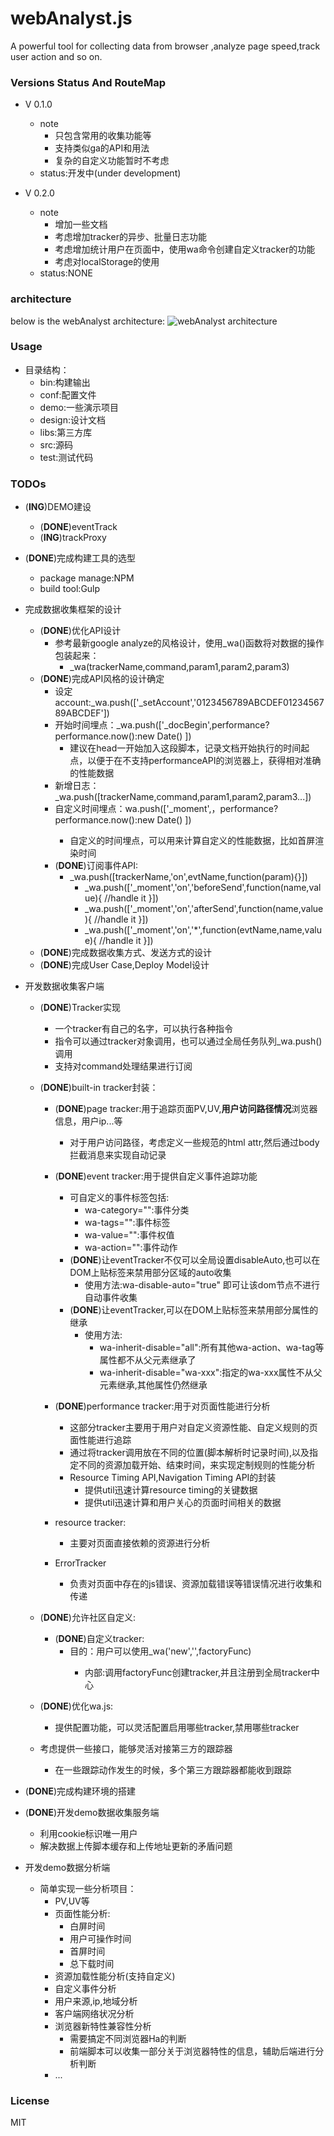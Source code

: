 # webAnalyst.js
A powerful tool for collecting data from browser ,analyze page speed,track user action and so on.


### Versions Status And RouteMap
* V 0.1.0
    * note
        * 只包含常用的收集功能等
        * 支持类似ga的API和用法
        * 复杂的自定义功能暂时不考虑
    * status:开发中(under development)
    
* V 0.2.0
    * note
        * 增加一些文档
        * 考虑增加tracker的异步、批量日志功能
        * 考虑增加统计用户在页面中，使用wa命令创建自定义tracker的功能
        * 考虑对localStorage的使用
    * status:NONE

### architecture
below is the webAnalyst architecture:
![webAnalyst architecture](design/arch.jpg)


### Usage

* 目录结构：
    * bin:构建输出
    * conf:配置文件
    * demo:一些演示项目
    * design:设计文档
    * libs:第三方库
    * src:源码
    * test:测试代码
    
    
### TODOs
* (**ING**)DEMO建设
    * (**DONE**)eventTrack
    * (**ING**)trackProxy


* (**DONE**)完成构建工具的选型
    * package manage:NPM
    * build tool:Gulp
    
    
* 完成数据收集框架的设计
    * (**DONE**)优化API设计
        * 参考最新google analyze的风格设计，使用_wa()函数将对数据的操作包装起来：
            * _wa(trackerName,command,param1,param2,param3)
    * (**DONE**)完成API风格的设计确定
        * 设定account:_wa.push(['_setAccount','0123456789ABCDEF0123456789ABCDEF'])
        * 开始时间埋点：_wa.push(['_docBegin',performance?performance.now():new Date() ])
            * 建议在head一开始加入这段脚本，记录文档开始执行的时间起点，以便于在不支持performanceAPI的浏览器上，获得相对准确的性能数据
        * 新增日志：_wa.push([trackerName,command,param1,param2,param3...])
        * 自定义时间埋点：wa.push(['_moment',<name>，performance?performance.now():new Date() ])
            * 自定义的时间埋点，可以用来计算自定义的性能数据，比如首屏渲染时间
        * (**DONE**)订阅事件API:
            * _wa.push([trackerName,'on',evtName,function(param){}])
                * _wa.push(['_moment','on','beforeSend',function(name,value){ //handle it }])
                * _wa.push(['_moment','on','afterSend',function(name,value){ //handle it }])
                * _wa.push(['_moment','on','*',function(evtName,name,value){ //handle it }])
    * (**DONE**)完成数据收集方式、发送方式的设计
    * (**DONE**)完成User Case,Deploy Model设计
    
    
* 开发数据收集客户端
    * (**DONE**)Tracker实现
        * 一个tracker有自己的名字，可以执行各种指令
        * 指令可以通过tracker对象调用，也可以通过全局任务队列_wa.push()调用
        * 支持对command处理结果进行订阅
    * (**DONE**)built-in tracker封装：
        * (**DONE**)page tracker:用于追踪页面PV,UV,**用户访问路径情况**浏览器信息，用户ip...等
            * 对于用户访问路径，考虑定义一些规范的html attr,然后通过body拦截消息来实现自动记录
        * (**DONE**)event tracker:用于提供自定义事件追踪功能
            * 可自定义的事件标签包括:
                * wa-category="":事件分类
                * wa-tags="":事件标签
                * wa-value="":事件权值
                * wa-action="":事件动作
            * (**DONE**)让eventTracker不仅可以全局设置disableAuto,也可以在DOM上贴标签来禁用部分区域的auto收集
                * 使用方法:wa-disable-auto="true" 即可让该dom节点不进行自动事件收集
            * (**DONE**)让eventTracker,可以在DOM上贴标签来禁用部分属性的继承
                * 使用方法:
                    * wa-inherit-disable="all":所有其他wa-action、wa-tag等属性都不从父元素继承了
                    * wa-inherit-disable="wa-xxx":指定的wa-xxx属性不从父元素继承,其他属性仍然继承
                    
                
        * (**DONE**)performance tracker:用于对页面性能进行分析
            * 这部分tracker主要用于用户对自定义资源性能、自定义规则的页面性能进行追踪
            * 通过将tracker调用放在不同的位置(脚本解析时记录时间),以及指定不同的资源加载开始、结束时间，来实现定制规则的性能分析
            * Resource Timing API,Navigation Timing API的封装
                * 提供util迅速计算resource timing的关键数据
                * 提供util迅速计算和用户关心的页面时间相关的数据
        * resource tracker:
            * 主要对页面直接依赖的资源进行分析
        * ErrorTracker
            * 负责对页面中存在的js错误、资源加载错误等错误情况进行收集和传递
        
    * (**DONE**)允许社区自定义:
        * (**DONE**)自定义tracker:
            * 目的：用户可以使用_wa('new','<trackerName>',factoryFunc)
                * 内部:调用factoryFunc创建tracker,并且注册到全局tracker中心
    * (**DONE**)优化wa.js:
        * 提供配置功能，可以灵活配置启用哪些tracker,禁用哪些tracker
    * 考虑提供一些接口，能够灵活对接第三方的跟踪器
        * 在一些跟踪动作发生的时候，多个第三方跟踪器都能收到跟踪

* (**DONE**)完成构建环境的搭建

* (**DONE**)开发demo数据收集服务端
    * 利用cookie标识唯一用户
    * 解决数据上传脚本缓存和上传地址更新的矛盾问题
    
    
* 开发demo数据分析端
    * 简单实现一些分析项目：
        * PV,UV等
        * 页面性能分析:
            * 白屏时间
            * 用户可操作时间
            * 首屏时间
            * 总下载时间
        * 资源加载性能分析(支持自定义)
        * 自定义事件分析
        * 用户来源,ip,地域分析
        * 客户端网络状况分析
        * 浏览器新特性兼容性分析
            * 需要搞定不同浏览器Ha的判断
            * 前端脚本可以收集一部分关于浏览器特性的信息，辅助后端进行分析判断
        * ...



### License
MIT